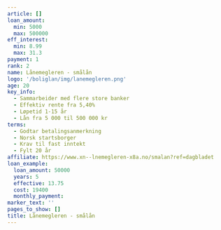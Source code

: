 ```yaml
---
article: []
loan_amount:
  min: 5000
  max: 500000
eff_interest:
  min: 8.99
  max: 31.3
payment: 1
rank: 2
name: Lånemegleren - smålån
logo: '/boliglan/img/lanemegleren.png'
age: 20
key_info:
  - Sammarbeider med flere store banker
  - Effektiv rente fra 5,40%
  - Løpetid 1-15 år
  - Lån fra 5 000 til 500 000 kr
terms:
  - Godtar betalingsanmerkning
  - Norsk startsborger
  - Krav til fast inntekt
  - Fylt 20 år
affiliate: https://www.xn--lnemegleren-x8a.no/smalan?ref=dagbladet
loan_example:
  loan_amount: 50000
  years: 5
  effective: 13.75
  cost: 19400
  monthly_payment:
marker_text: ''
pages_to_show: []
title: Lånemegleren - smålån
---
```

